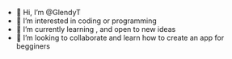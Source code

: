 - 👋 Hi, I’m @GlendyT
- 👀 I’m interested in  coding or programming
- 🌱 I’m currently learning , and open to new ideas
- 💞️ I’m looking to collaborate and learn how to create an app for begginers


<!---
GlendyT/GlendyT is a ✨ special ✨ repository because its `README.md` (this file) appears on your GitHub profile.
You can click the Preview link to take a look at your changes.
--->
